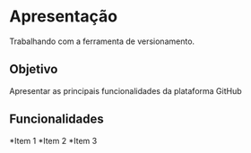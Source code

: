 # Apresentação
Trabalhando com a ferramenta de versionamento.

## Objetivo

Apresentar as principais funcionalidades da plataforma GitHub

## Funcionalidades

*Item 1
*Item 2
*Item 3
